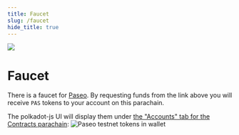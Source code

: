 ```yaml
---
title: Faucet
slug: /faucet
hide_title: true
---
```


<img src="/img/title/faucet2.svg" className="titlePic" />

# Faucet

<!-- import Faucet from "./Faucet"; -->

There is a faucet for [Paseo](https://faucet.polkadot.io/).
By requesting funds from the link above you will receive `PAS`
tokens to your account on this parachain.

The polkadot-js UI will display them under [the "Accounts" tab for the Contracts parachain](https://polkadot.js.org/apps/?rpc=wss%3A%2F%2Fpaseo.dotters.network#/accounts):
<img src="/img/pas-in-wallet.png" alt="Paseo testnet tokens in wallet" />
